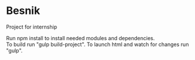 # Besnik
Project for internship

Run npm install to install needed modules and dependencies.\
To build run "gulp build-project".
To launch html and watch for changes run "gulp".

